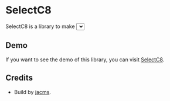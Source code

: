 # SelectC8
SelectC8 is a library to make <select> more user friendly.

 
## Demo
If you want to see the demo of this library, you can visit [SelectC8](https://github.com/jacms/Select-C8).
 
 
## Credits
* Build by [jacms](https://github.com/jacms).
